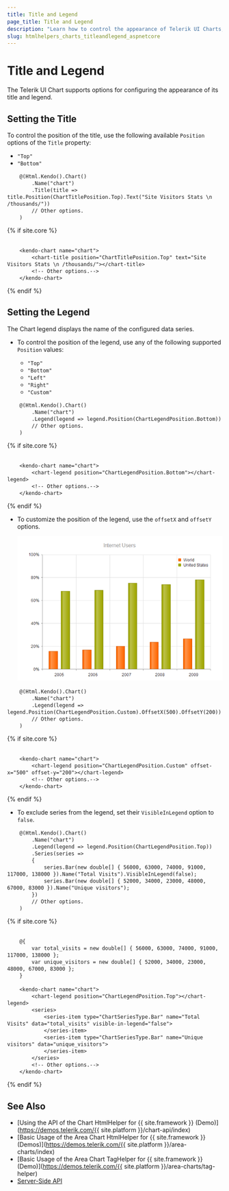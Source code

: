 ```yaml
---
title: Title and Legend
page_title: Title and Legend
description: "Learn how to control the appearance of Telerik UI Charts, change their themes and manage their animated transitions."
slug: htmlhelpers_charts_titleandlegend_aspnetcore
---
```


# Title and Legend

The Telerik UI Chart supports options for configuring the appearance of its title and legend.

## Setting the Title

To control the position of the title, use the following available `Position` options of the `Title` property:

* `"Top"`
* `"Bottom"`

```HtmlHelper
    @(Html.Kendo().Chart()
        .Name("chart")
        .Title(title => title.Position(ChartTitlePosition.Top).Text("Site Visitors Stats \n /thousands/"))
        // Other options.
    )
```
{% if site.core %}
```TagHelper

    <kendo-chart name="chart">
        <chart-title position="ChartTitlePosition.Top" text="Site Visitors Stats \n /thousands/"></chart-title>
        <!-- Other options.-->
    </kendo-chart>

```
{% endif %}

## Setting the Legend

The Chart legend displays the name of the configured data series.

* To control the position of the legend, use any of the following supported `Position` values:

    * `"Top"`
    * `"Bottom"`
    * `"Left"`
    * `"Right"`
    * `"Custom"`

```HtmlHelper
    @(Html.Kendo().Chart()
        .Name("chart")
        .Legend(legend => legend.Position(ChartLegendPosition.Bottom))
        // Other options.
    )
```
{% if site.core %}
```TagHelper

    <kendo-chart name="chart">
        <chart-legend position="ChartLegendPosition.Bottom"></chart-legend>
        <!-- Other options.-->
    </kendo-chart>

```
{% endif %}

* To customize the position of the legend, use the `offsetX` and `offsetY` options.

    ![Custom legend position](../images/chart-legend-custom-position.png)

```HtmlHelper
    @(Html.Kendo().Chart()
        .Name("chart")
        .Legend(legend => legend.Position(ChartLegendPosition.Custom).OffsetX(500).OffsetY(200))
        // Other options.
    )
```
{% if site.core %}
```TagHelper

    <kendo-chart name="chart">
        <chart-legend position="ChartLegendPosition.Custom" offset-x="500" offset-y="200"></chart-legend>
        <!-- Other options.-->
    </kendo-chart>

```
{% endif %}

* To exclude series from the legend, set their `VisibleInLegend` option to `false`.

```HtmlHelper
    @(Html.Kendo().Chart()
        .Name("chart")
        .Legend(legend => legend.Position(ChartLegendPosition.Top))
        .Series(series =>
        {
            series.Bar(new double[] { 56000, 63000, 74000, 91000, 117000, 138000 }).Name("Total Visits").VisibleInLegend(false);
            series.Bar(new double[] { 52000, 34000, 23000, 48000, 67000, 83000 }).Name("Unique visitors");
        })
        // Other options.
    )
```
{% if site.core %}
```TagHelper

    @{
        var total_visits = new double[] { 56000, 63000, 74000, 91000, 117000, 138000 };
        var unique_visitors = new double[] { 52000, 34000, 23000, 48000, 67000, 83000 };
    }

    <kendo-chart name="chart">
        <chart-legend position="ChartLegendPosition.Top"></chart-legend>
        <series>
            <series-item type="ChartSeriesType.Bar" name="Total Visits" data="total_visits" visible-in-legend="false">
            </series-item>
            <series-item type="ChartSeriesType.Bar" name="Unique visitors" data="unique_visitors">
            </series-item>
        </series>
        <!-- Other options.-->
    </kendo-chart>

```
{% endif %}

## See Also

* [Using the API of the Chart HtmlHelper for {{ site.framework }} (Demo)](https://demos.telerik.com/{{ site.platform }}/chart-api/index)
* [Basic Usage of the Area Chart HtmlHelper for {{ site.framework }} (Demos)](https://demos.telerik.com/{{ site.platform }}/area-charts/index)
* [Basic Usage of the Area Chart TagHelper for {{ site.framework }} (Demo)](https://demos.telerik.com/{{ site.platform }}/area-charts/tag-helper)
* [Server-Side API](/api/chart)
